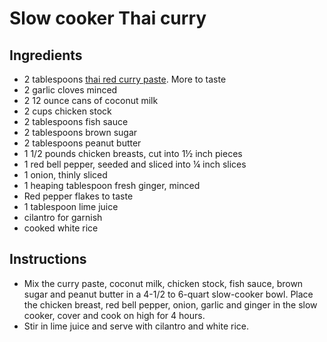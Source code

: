 # Slow cooker Thai curry

## Ingredients

- 2 tablespoons [thai red curry paste](./sauces/thai-red-curry-paste.md). More to taste
- 2 garlic cloves minced
- 2 12 ounce cans of coconut milk
- 2 cups chicken stock
- 2 tablespoons fish sauce
- 2 tablespoons brown sugar
- 2 tablespoons peanut butter
- 1 1/2 pounds chicken breasts, cut into 1½ inch pieces
- 1 red bell pepper, seeded and sliced into ¼ inch slices
- 1 onion, thinly sliced
- 1 heaping tablespoon fresh ginger, minced
- Red pepper flakes to taste
- 1 tablespoon lime juice
- cilantro for garnish
- cooked white rice

## Instructions

- Mix the curry paste, coconut milk, chicken stock, fish sauce, brown sugar and peanut butter in a 4-1/2 to 6-quart slow-cooker bowl. Place the chicken breast, red bell pepper, onion, garlic and ginger in the slow cooker, cover and cook on high for 4 hours.
- Stir in lime juice and serve with cilantro and white rice.
